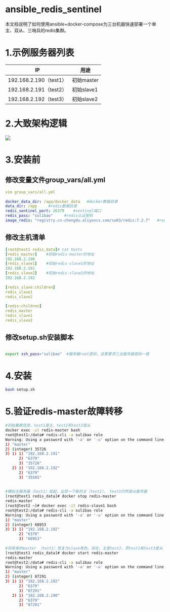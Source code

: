 # ansible_redis_sentinel

本文档说明了如何使用ansible+docker-compose为三台机器快速部署一个单主、双从、三哨兵的redis集群。

# 1.示例服务器列表

| IP                     | 用途       |
| ---------------------- | ---------- |
| 192.168.2.190（test1） | 初始master |
| 192.168.2.191（test2） | 初始slave1 |
| 192.168.2.192（test3） | 初始slave2 |

# 2.大致架构逻辑

![](https://i-blog.csdnimg.cn/direct/5046d57775684d5d8a9b6e92e3e6afa6.png)

# 3.安装前

## 修改变量文件group_vars/all.yml

```yaml
vim group_vars/all.yml
 
docker_data_dir: /app/docker_data   #docker数据目录
data_dir: /app     #redis数据目录
redis_sentinel_port: 26379    #sentinel端口
redis_pass: "sulibao"     #redis认证密码
image_redis: "registry.cn-chengdu.aliyuncs.com/su03/redis:7.2.7"   #redis和sentinel的镜像
```

## 修改主机清单

```yaml
[root@test1 redis_data]# cat hosts 
[redis_master]    #初始redis-master的地址
192.168.2.190
[redis_slave1]    #初始redis-slave1的地址
192.168.2.191 
[redis_slave2]    #初始redis-slave2的地址
192.168.2.192
 
[redis_slave:children]
redis_slave1
redis_slave2
 
[redis:children]
redis_master
redis_slave1
redis_slave2
```

## 修改setup.sh安装脚本

```sh

export ssh_pass="sulibao"  #服务器root密码，这里要求三台服务器密码一致

```

# 4.安装

```sh
bash setup.sh
```

# 5.验证redis-master故障转移

```sh
#初始集群信息，test1是主，test2和test3是从
docker exec -it redis-master bash
root@test1:/data# redis-cli -a sulibao role
Warning: Using a password with '-a' or '-u' option on the command line interface may not be safe.
1) "master"
2) (integer) 35726
3) 1) 1) "192.168.2.191"
      2) "6379"
      3) "35726"
   2) 1) "192.168.2.192"
      2) "6379"
      3) "35585"
 
 
#模拟主服务器（test1）挂起，出现一个新的主（test2）， test3仍然是从服务器
[root@test1 redis_data]# docker stop redis-master
redis-master
[root@test2 ~]# docker exec -it redis-slave1 bash
root@test2:/data# redis-cli -a sulibao role
Warning: Using a password with '-a' or '-u' option on the command line interface may not be safe.
1) "master"
2) (integer) 68953
3) 1) 1) "192.168.2.192"
      2) "6379"
      3) "68953"
 
#将原来的master （test1）恢复为slave角色。现在，主是test2，而test1和test3是从
[root@test1 redis_data]# docker start redis-master
redis-master
root@test2:/data# redis-cli -a sulibao role
Warning: Using a password with '-a' or '-u' option on the command line interface may not be safe.
1) "master"
2) (integer) 87291
3) 1) 1) "192.168.2.192"
      2) "6379"
      3) "87291"
   2) 1) "192.168.2.190"
      2) "6379"
      3) "87291"
```